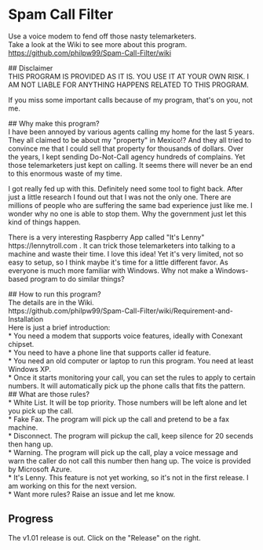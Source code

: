# Spam Call Filter <br>
Use a voice modem to fend off those nasty telemarketers.<br>
Take a look at the Wiki to see more about this program.<br>
https://github.com/philpw99/Spam-Call-Filter/wiki
<p>
## Disclaimer <br>
THIS PROGRAM IS PROVIDED AS IT IS. YOU USE IT AT YOUR OWN RISK. I AM NOT LIABLE FOR ANYTHING HAPPENS RELATED TO THIS PROGRAM.<p>
If you miss some important calls because of my program, that's on you, not me.
<p>
## Why make this program? <br>
I have been annoyed by various agents calling my home for the last 5 years. They all claimed to be about my "property" in Mexico!? And they all tried to convince me that I could sell that property for thousands of dollars. Over the years, I kept sending Do-Not-Call agency hundreds of complains. Yet those telemarketers just kept on calling. It seems there will never be an end to this enormous waste of my time.<p>
I got really fed up with this. Definitely need some tool to fight back. After just a little research I found out that I was not the only one. There are millions of people who are suffering the same bad experience just like me. I wonder why no one is able to stop them. Why the government just let this kind of things happen. <p>
There is a very interesting Raspberry App called "It's Lenny" https://lennytroll.com . It can trick those telemarketers into talking to a machine and waste their time. I love this idea! Yet it's very limited, not so easy to setup, so I think maybe it's time for a little different favor. As everyone is much more familiar with Windows. Why not make a Windows-based program to do similar things? <p>
## How to run this program? <br>
The details are in the Wiki. <br>
https://github.com/philpw99/Spam-Call-Filter/wiki/Requirement-and-Installation  <br>
Here is just a brief introduction: <br>
* You need a modem that supports voice features, ideally with Conexant chipset. <br>
* You need to have a phone line that supports caller id feature. <br>
* You need an old computer or laptop to run this program. You need at least Windows XP. <br>
* Once it starts monitoring your call, you can set the rules to apply to certain numbers. It will automatically pick up the phone calls that fits the pattern. <br>
## What are those rules? <br>
* White List. It will be top priority. Those numbers will be left alone and let you pick up the call. <br>
* Fake Fax. The program will pick up the call and pretend to be a fax machine. <br>
* Disconnect. The program will pickup the call, keep silence for 20 secends then hang up. <br>
* Warning.  The program will pick up the call, play a voice message and warn the caller do not call this number then hang up. The voice is provided by Microsoft Azure. <br>
* It's Lenny. This feature is not yet working, so it's not in the first release. I am working on this for the next version. <br>
* Want more rules? Raise an issue and let me know. <br>

## Progress <br>
The v1.01 release is out. Click on the "Release" on the right.
